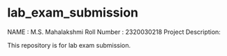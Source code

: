 # lab_exam_submission
NAME : M.S. Mahalakshmi
Roll Number : 2320030218
Project Description:

This repository is for lab exam submission.
